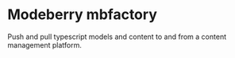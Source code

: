 # Modeberry mbfactory

Push and pull typescript models and content to and from a content management platform.

